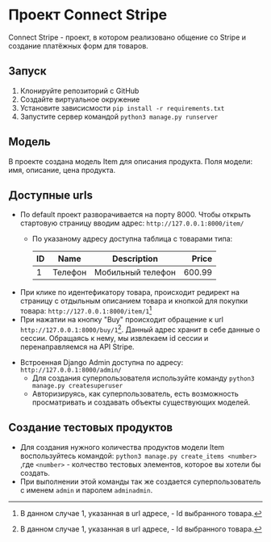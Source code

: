 # Проект Connect Stripe

Connect Stripe - проект, в котором реализовано общение со Stripe и создание платёжных форм для товаров.

## Запуск
1. Клонируйте репозиторий с GitHub
2. Создайте виртуальное окружение
3. Установите зависисмости `pip install -r requirements.txt`
4. Запустите сервер командой `python3 manage.py runserver`

## Модель

В проекте создана модель Item для описания продукта. Поля модели: имя, описание, цена продукта.

## Доступные urls
* По default проект разворачивается на порту 8000. Чтобы открыть стартовую страницу вводим адрес:
`http://127.0.0.1:8000/item/`
  * По указаному адресу доступна таблица с товарами типа:

    ID | Name | Description | Price 
    :--|:----:|:-----------:|------:
    1 | Телефон | Мобильный телефон | 600.99
* При клике по идентефикатору товара, происходит редирект на страницу с отдыльным описанием товара
и кнопкой для покупки товара: `http://127.0.0.1:8000/item/1`[^1]
* При нажатии на кнопку "Buy" происходит обращение к url `http://127.0.0.1:8000/buy/1`[^1].
Данный адрес хранит в себе данные о сессии. Обращаясь к нему, мы извлекаем id сессии и перенаправляемся на API Stripe.
[^1]: В данном случае 1, указанная в url адресе, - Id выбранного товара.
* Встроенная Django Admin доступна по адресу: `http://127.0.0.1:8000/admin/`
  * Для создания суперпользователя используйте команду `python3 manage.py createsuperuser`
  * Авторизируясь, как суперпользователь, есть возможность просматривать и создавать объекты существующих моделей. 

## Создание тестовых продуктов
+ Для создания нужного количества продуктов модели Item воспользуйтесь командой: `python3 manage.py create_items <number>`
,где `<number>` - колчество тестовых элементов, которое вы хотели бы создать. 
+ При выполнении этой команды 
так же создается суперпользователь с именем `admin` и паролем `adminadmin`. 
